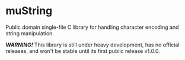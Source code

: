 # muString
Public domain single-file C library for handling character encoding and string manipulation.

***WARNING!*** This library is still under heavy development, has no official releases, and won't be stable until its first public release v1.0.0.
